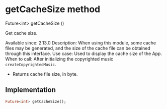 


# getCacheSize method








Future&lt;int> getCacheSize
()





<p>Get cache size.</p>
<p>Available since: 2.13.0
Description: When using this module, some cache files may be generated, and the size of the cache file can be obtained through this interface.
Use case: Used to display the cache size of the App.
When to call: After initializing the copyrighted music <code>createCopyrightedMusic</code>.</p>
<ul>
<li>Returns cache file size, in byte.</li>
</ul>



## Implementation

```dart
Future<int> getCacheSize();
```







